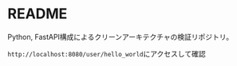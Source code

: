 # README

Python, FastAPI構成によるクリーンアーキテクチャの検証リポジトリ。


`http://localhost:8080/user/hello_world`にアクセスして確認